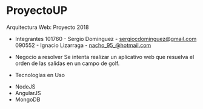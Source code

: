   # ProyectoUP
  Arquitectura Web: Proyecto 2018
  
  * Integrantes
  101760 - Sergio Dominguez  - sergiocdominguez@gmail.com 
  090552 - Ignacio Lizarraga - nacho_95_@hotmail.com
  
  * Negocio a resolver
  Se intenta realizar un aplicativo web que resuelva el orden de las salidas en un campo de golf.
  
  * Tecnologías en Uso
  - NodeJS
  - AngularJS
  - MongoDB
 
